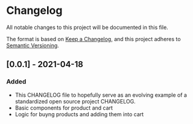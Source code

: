 # Changelog
All notable changes to this project will be documented in this file.

The format is based on [Keep a Changelog](https://keepachangelog.com/en/1.0.0/),
and this project adheres to [Semantic Versioning](https://semver.org/spec/v2.0.0.html).

## [0.0.1] - 2021-04-18
### Added
- This CHANGELOG file to hopefully serve as an evolving example of a
  standardized open source project CHANGELOG.
- Basic components for product and cart
- Logic for buyng products and adding them into cart